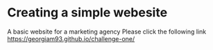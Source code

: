 # Creating a simple webesite
A basic website for a marketing agency
Please click the following link https://georgiam93.github.io/challenge-one/
